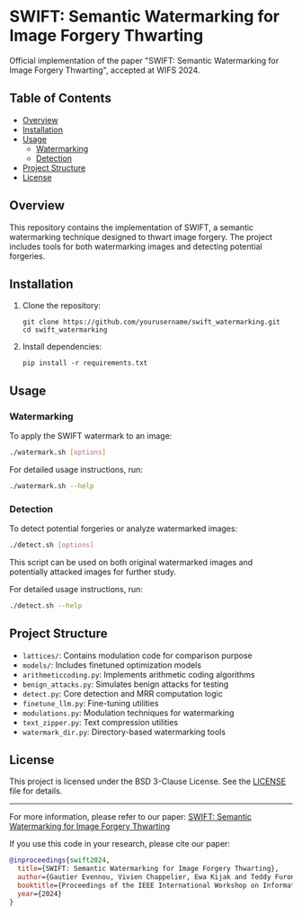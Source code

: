 # SWIFT: Semantic Watermarking for Image Forgery Thwarting

Official implementation of the paper "SWIFT: Semantic Watermarking for Image Forgery Thwarting", accepted at WIFS 2024.

## Table of Contents
- [Overview](#overview)
- [Installation](#installation)
- [Usage](#usage)
  - [Watermarking](#watermarking)
  - [Detection](#detection)
- [Project Structure](#project-structure)
- [License](#license)

## Overview

This repository contains the implementation of SWIFT, a semantic watermarking technique designed to thwart image forgery. The project includes tools for both watermarking images and detecting potential forgeries.

## Installation

1. Clone the repository:
   ```
   git clone https://github.com/yourusername/swift_watermarking.git
   cd swift_watermarking
   ```

2. Install dependencies:
   ```
   pip install -r requirements.txt
   ```

## Usage

### Watermarking

To apply the SWIFT watermark to an image:

```bash
./watermark.sh [options]
```

For detailed usage instructions, run:
```bash
./watermark.sh --help
```

### Detection

To detect potential forgeries or analyze watermarked images:

```bash
./detect.sh [options]
```

This script can be used on both original watermarked images and potentially attacked images for further study.

For detailed usage instructions, run:
```bash
./detect.sh --help
```

## Project Structure

- `lattices/`: Contains modulation code for comparison purpose
- `models/`: Includes finetuned optimization models
- `arithmeticcoding.py`: Implements arithmetic coding algorithms
- `benign_attacks.py`: Simulates benign attacks for testing
- `detect.py`: Core detection and MRR computation logic
- `finetune_llm.py`: Fine-tuning utilities
- `modulations.py`: Modulation techniques for watermarking
- `text_zipper.py`: Text compression utilities
- `watermark_dir.py`: Directory-based watermarking tools

## License

This project is licensed under the BSD 3-Clause License. See the [LICENSE](LICENSE) file for details.

---

For more information, please refer to our paper: [SWIFT: Semantic Watermarking for Image Forgery Thwarting](https://arxiv.org/abs/2407.18995)

If you use this code in your research, please cite our paper:

```bibtex
@inproceedings{swift2024,
  title={SWIFT: Semantic Watermarking for Image Forgery Thwarting},
  author={Gautier Evennou, Vivien Chappelier, Ewa Kijak and Teddy Furon},
  booktitle={Proceedings of the IEEE International Workshop on Information Forensics and Security (WIFS)},
  year={2024}
}
